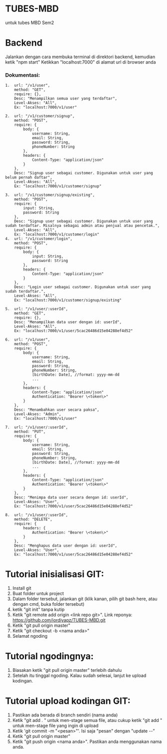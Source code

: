 # TUBES-MBD
untuk tubes MBD Sem2

# Backend
Jalankan dengan cara membuka terminal di direktori backend, kemudian ketik "npm start"
Ketikkan "localhost:7000" di alamat url di browser anda

### Dokumentasi:
```
1.  url: "/v1/user",
    method: "GET",
    require: {},
    Desc: "Menampilkan semua user yang terdaftar",
    Level-Akses: "All",
    Ex: "localhost:7000/v1/user"
    
2.  url: "/v1/customer/signup",
    method: "POST",
    require: {
        body: {
            username: String,
            email: String,
            password: String,
            phoneNumber: String
        },
        headers: {
            Content-Type: "application/json"
        }
    },
    Desc: "Signup user sebagai customer. Digunakan untuk user yang belum pernah daftar",
    Level-Akses: "All",
    Ex: "localhost:7000/v1/customer/signup"
    
3.  url: "/v1/customer/signup/existing",
    method: "POST",
    require: {
        input: String,
        password: String
    },
    Desc: "Signup user sebagai customer. Digunakan untuk user yang sudah terdaftar. Misalnya sebagai admin atau penjual atau pencetak.",
    Level-Akses: "All",
    Ex: "localhost:7000/v1/customer/login"
4.  url: "/v1/customer/login",
    method: "POST",
    require: {
        body: {
            input: String,            
            password: String           
        },
        headers: {
            Content-Type: "application/json"
        }
    },
    Desc: "Login user sebagai customer. Digunakan untuk user yang sudah terdaftar.",
    Level-Akses: "All",
    Ex: "localhost:7000/v1/customer/signup/existing"
    
5.  url: "/v1/user/:userId",
    method: "GET",
    require: {},
    Desc: "Menampilkan data user dengan id: userId",
    Level-Akses: "All",
    Ex: "localhost:7000/v1/user/5cac26486d15e04288ef4d52"
    
6.  url: "/v1/user",
    method: "POST",
    require: {
        body: {
            username: String,
            email: String,
            password: String,
            phoneNumber: String,
            [birthDate: Date], //format: yyyy-mm-dd
            ...
        },
        headers: {
            Content-Type: "application/json"
            Authentication: "Bearer \<token\>"
        }
    },
    Desc: "Menambahkan user secara paksa",
    Level-Akses: "Admin",
    Ex: "localhost:7000/v1/user"
    
7.  url: "/v1/user/:userId",
    method: "PUT",
    require: {
        body: {
            username: String,
            email: String,
            password: String,
            phoneNumber: String,
            [birthDate: Date], //format: yyyy-mm-dd
            ...
        },
        headers: {
            Content-Type: "application/json"
            Authentication: "Bearer \<token\>"
        }
    },
    Desc: "Menimpa data user secara dengan id: userId",
    Level-Akses: "User",
    Ex: "localhost:7000/v1/user/5cac26486d15e04288ef4d52"
    
8.  url: "/v1/user/:userId",
    method: "DELETE",
    require: {
        headers: {
            Authentication: "Bearer \<token\>"
        }
    },
    Desc: "Menghapus data user dengan id: userId",
    Level-Akses: "User",
    Ex: "localhost:7000/v1/user/5cac26486d15e04288ef4d52"
```
# Tutorial inisialisasi GIT:
1. Install git
2. Buat folder untuk project
3. Dalam folder tersebut, jalankan git (klik kanan, pilih git bash here, atau dengan cmd, buka folder tersebut)
4. ketik "git init" tanpa kutip
5. Ketik "git remote add origin \<link repo git\>". Link reponya: https://github.com/jordiyapz/TUBES-MBD.git
6. Ketik "git pull origin master"
7. Ketik "git checkout -b \<nama anda\>"
8. Selamat ngoding

# Tutorial ngodingnya:
1. Biasakan ketik "git pull origin master" terlebih dahulu
2. Setelah itu tinggal ngoding. Kalau sudah selesai, lanjut ke upload kodingan.

# Tutorial upload kodingan GIT:
1. Pastikan ada berada di branch sendiri (nama anda)
2. Ketik "git add . " untuk men-stage semua file, atau cukup ketik "git add <nama file>" untuk men-stage file yang ingin di upload
3. Ketik 'git commit -m "\<pesan\>"'. Isi saja "pesan" dengan "update <tanggal>-<bulan>-<tahun>"
4. Ketik "git pull origin master"
5. Ketik "git push origin \<nama anda\>". Pastikan anda menggunakan nama anda.
